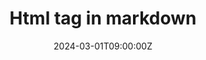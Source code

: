 ---
title: "Html tag in markdown"
description: "meta description"
date: 2024-03-01T09:00:00Z
image: "/images/posts/08.png"
categories: ["markdown"]
authors: ["Faizan Gondal"]
tags: ["markdown", "html"]
draft: false
---
